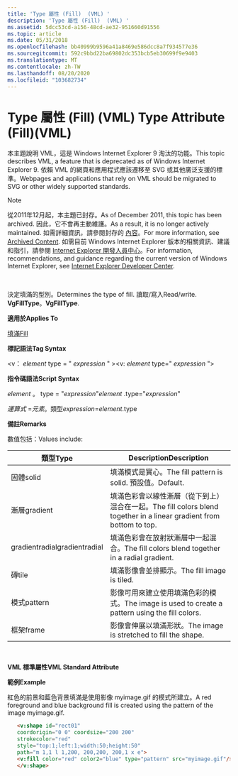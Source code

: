 ```yaml
---
title: 'Type 屬性 (Fill)  (VML) '
description: 'Type 屬性 (Fill)  (VML) '
ms.assetid: 5dcc53cd-a156-48cd-ae32-951660d91556
ms.topic: article
ms.date: 05/31/2018
ms.openlocfilehash: bb40999b9596a41a8469e586dcc8a7f934577e36
ms.sourcegitcommit: 592c9bbd22ba69802dc353bcb5eb30699f9e9403
ms.translationtype: MT
ms.contentlocale: zh-TW
ms.lasthandoff: 08/20/2020
ms.locfileid: "103682734"
---
```

# <a name="type-attribute-fillvml"></a><span data-ttu-id="76868-103">Type 屬性 (Fill)  (VML) </span><span class="sxs-lookup"><span data-stu-id="76868-103">Type Attribute (Fill)(VML)</span></span>

<span data-ttu-id="76868-104">本主題說明 VML，這是 Windows Internet Explorer 9 淘汰的功能。</span><span class="sxs-lookup"><span data-stu-id="76868-104">This topic describes VML, a feature that is deprecated as of Windows Internet Explorer 9.</span></span> <span data-ttu-id="76868-105">依賴 VML 的網頁和應用程式應該遷移至 SVG 或其他廣泛支援的標準。</span><span class="sxs-lookup"><span data-stu-id="76868-105">Webpages and applications that rely on VML should be migrated to SVG or other widely supported standards.</span></span>

> [!Note]  
> <span data-ttu-id="76868-106">從2011年12月起，本主題已封存。</span><span class="sxs-lookup"><span data-stu-id="76868-106">As of December 2011, this topic has been archived.</span></span> <span data-ttu-id="76868-107">因此，它不會再主動維護。</span><span class="sxs-lookup"><span data-stu-id="76868-107">As a result, it is no longer actively maintained.</span></span> <span data-ttu-id="76868-108">如需詳細資訊，請參閱封存的 [內容](/previous-versions/windows/internet-explorer/ie-developer/)。</span><span class="sxs-lookup"><span data-stu-id="76868-108">For more information, see [Archived Content](/previous-versions/windows/internet-explorer/ie-developer/).</span></span> <span data-ttu-id="76868-109">如需目前 Windows Internet Explorer 版本的相關資訊、建議和指引，請參閱 [Internet Explorer 開發人員中心](https://msdn.microsoft.com/ie/)。</span><span class="sxs-lookup"><span data-stu-id="76868-109">For information, recommendations, and guidance regarding the current version of Windows Internet Explorer, see [Internet Explorer Developer Center](https://msdn.microsoft.com/ie/).</span></span>

 

<span data-ttu-id="76868-110">決定填滿的型別。</span><span class="sxs-lookup"><span data-stu-id="76868-110">Determines the type of fill.</span></span> <span data-ttu-id="76868-111">讀取/寫入</span><span class="sxs-lookup"><span data-stu-id="76868-111">Read/write.</span></span> <span data-ttu-id="76868-112">**VgFillType**。</span><span class="sxs-lookup"><span data-stu-id="76868-112">**VgFillType**.</span></span>

<span data-ttu-id="76868-113">**適用於**</span><span class="sxs-lookup"><span data-stu-id="76868-113">**Applies To**</span></span>

[<span data-ttu-id="76868-114">填滿</span><span class="sxs-lookup"><span data-stu-id="76868-114">Fill</span></span>](msdn-online-vml-fill-element.md)

<span data-ttu-id="76868-115">**標記語法**</span><span class="sxs-lookup"><span data-stu-id="76868-115">**Tag Syntax**</span></span>

<span data-ttu-id="76868-116"><v： *element* type = " *expression* " ></span><span class="sxs-lookup"><span data-stu-id="76868-116"><v: *element* type=" *expression* "></span></span>

<span data-ttu-id="76868-117">**指令碼語法**</span><span class="sxs-lookup"><span data-stu-id="76868-117">**Script Syntax**</span></span>

<span data-ttu-id="76868-118">*element* 。 type = "*expression*"</span><span class="sxs-lookup"><span data-stu-id="76868-118">*element* .type="*expression*"</span></span>

<span data-ttu-id="76868-119">*運算式* =*元素*。類型</span><span class="sxs-lookup"><span data-stu-id="76868-119">*expression*=*element*.type</span></span>

<span data-ttu-id="76868-120">**備註**</span><span class="sxs-lookup"><span data-stu-id="76868-120">**Remarks**</span></span>

<span data-ttu-id="76868-121">數值包括：</span><span class="sxs-lookup"><span data-stu-id="76868-121">Values include:</span></span>



| <span data-ttu-id="76868-122">類型</span><span class="sxs-lookup"><span data-stu-id="76868-122">Type</span></span>           | <span data-ttu-id="76868-123">Description</span><span class="sxs-lookup"><span data-stu-id="76868-123">Description</span></span>                                                             |
|----------------|-------------------------------------------------------------------------|
| <span data-ttu-id="76868-124">固體</span><span class="sxs-lookup"><span data-stu-id="76868-124">solid</span></span>          | <span data-ttu-id="76868-125">填滿模式是實心。</span><span class="sxs-lookup"><span data-stu-id="76868-125">The fill pattern is solid.</span></span> <span data-ttu-id="76868-126">預設值。</span><span class="sxs-lookup"><span data-stu-id="76868-126">Default.</span></span>                                     |
| <span data-ttu-id="76868-127">漸層</span><span class="sxs-lookup"><span data-stu-id="76868-127">gradient</span></span>       | <span data-ttu-id="76868-128">填滿色彩會以線性漸層（從下到上）混合在一起。</span><span class="sxs-lookup"><span data-stu-id="76868-128">The fill colors blend together in a linear gradient from bottom to top.</span></span> |
| <span data-ttu-id="76868-129">gradientradial</span><span class="sxs-lookup"><span data-stu-id="76868-129">gradientradial</span></span> | <span data-ttu-id="76868-130">填滿色彩會在放射狀漸層中一起混合。</span><span class="sxs-lookup"><span data-stu-id="76868-130">The fill colors blend together in a radial gradient.</span></span>                    |
| <span data-ttu-id="76868-131">磚</span><span class="sxs-lookup"><span data-stu-id="76868-131">tile</span></span>           | <span data-ttu-id="76868-132">填滿影像會並排顯示。</span><span class="sxs-lookup"><span data-stu-id="76868-132">The fill image is tiled.</span></span>                                                |
| <span data-ttu-id="76868-133">模式</span><span class="sxs-lookup"><span data-stu-id="76868-133">pattern</span></span>        | <span data-ttu-id="76868-134">影像可用來建立使用填滿色彩的模式。</span><span class="sxs-lookup"><span data-stu-id="76868-134">The image is used to create a pattern using the fill colors.</span></span>            |
| <span data-ttu-id="76868-135">框架</span><span class="sxs-lookup"><span data-stu-id="76868-135">frame</span></span>          | <span data-ttu-id="76868-136">影像會伸展以填滿形狀。</span><span class="sxs-lookup"><span data-stu-id="76868-136">The image is stretched to fill the shape.</span></span>                               |



 

<span data-ttu-id="76868-137">**VML 標準屬性**</span><span class="sxs-lookup"><span data-stu-id="76868-137">**VML Standard Attribute**</span></span>

<span data-ttu-id="76868-138">**範例**</span><span class="sxs-lookup"><span data-stu-id="76868-138">**Example**</span></span>

<span data-ttu-id="76868-139">紅色的前景和藍色背景填滿是使用影像 myimage.gif 的模式所建立。</span><span class="sxs-lookup"><span data-stu-id="76868-139">A red foreground and blue background fill is created using the pattern of the image myimage.gif.</span></span>


```HTML
   <v:shape id="rect01"
   coordorigin="0 0" coordsize="200 200"
   strokecolor="red"
   style="top:1;left:1;width:50;height:50"
   path="m 1,1 l 1,200, 200,200, 200,1 x e">
   <v:fill color="red" color2="blue" type="pattern" src="myimage.gif"/>
   </v:shape>
```



 

 
